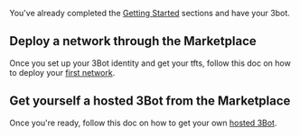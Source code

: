 You've already completed the [Getting Started](getting_started_all) sections and have your 3bot.

## Deploy a network through the Marketplace

Once you set up your 3Bot identity and get your tfts, follow this doc on how to deploy your [first network](getting_started_network).

## Get yourself a **hosted 3Bot** from the Marketplace

Once you're ready, follow this doc on how to get your own [hosted 3Bot](3bot).
